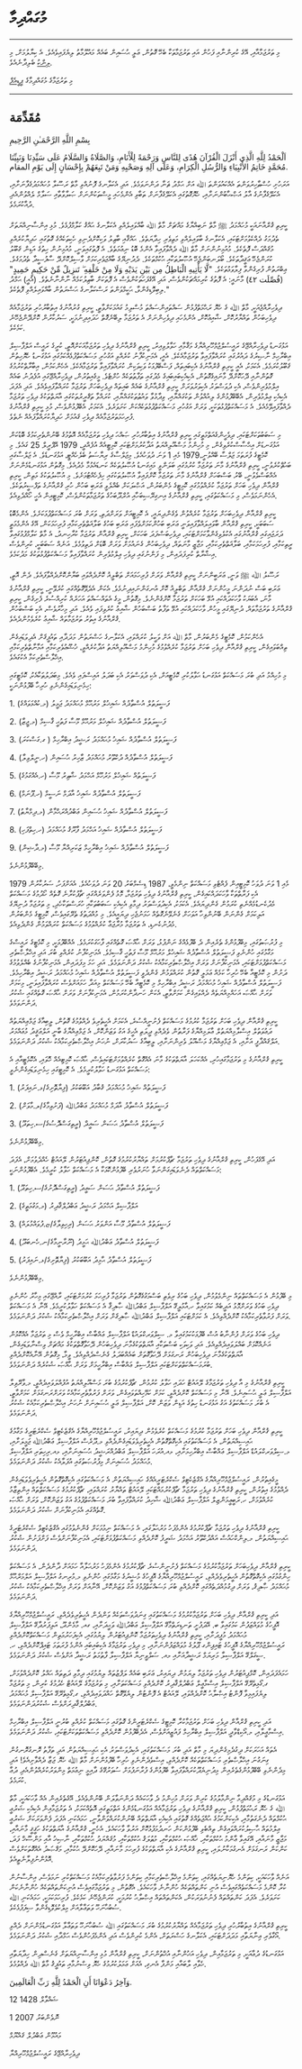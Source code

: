 # މުގައްދިމާ

---

މި ތަރުޖަމާއާއި، އޭގެ ކުރިންނާއި ފަހުން އައި ތަރުޖަމާތަކާ ބެހޭ ގޮތުން، ޢަލީ ޙުސައިން ބައެއް މައުލޫމާތު ލިޔެފައިވެއެވެ. އެ ކިޔާލުމަށް، [މި ލިންކު](..%5Cbio%5CbioQuranBakurube.html) ބެލިދާނެއެވެ.

މި ތަރުޖަމާގެ މުގައްދިމާގެ [ޕީޑީއެފް](https://archive.org/details/raees-ofeehuge-quran-tharujamage-muqaddima-scan)

---

## مُقَدِّمَة

بِسْمِ اللَّهِ الرَّحْمَـٰنِ الرَّحِيمِ

اَلْحَمْدُ لِلَّهِ الَّذِي أَنْزَلَ الْقُرْآنَ هُدًى لِلنَّاسِ وَرَحْمَةً لِلْأَنَامِ، وَالصَّلَاةُ وَالسَّلَامُ عَلَى سَيِّدِنَا وَنَبِيِّنَا مُحَمَّدٍ خَاتِمُ الأَنْبِيَاءِ وَالرُّسُلِ الْكِرَامِ، وَعَلَى آلِهِ وَصَحْبِهِ وَمَنْ تَبِعَهُمْ بِإِحْسَانٍ إِلَى يَوْمِ المقام.

އަރަހުށި ހުސްޠާހިރުވަންތަ އެއްކައުވަންތަ ﷲ އަށް ޙަމްދު ޘަނާ ދަންނަވަމެވެ. އަދި އެކަލާނގެ ފޮނުއްވި މާތް ރަސޫލާ މުހައްމަދުގެފާނަށާއި، އެކަލޭގެފާނުގެ އާލު އަޞްޙާބުންނަށާއި، ހެޔޮގޮތުގައި އެކަލޭގެފާނަށް ތަބާވި އެންމެހައި މީސްތަކުންނަށް ޞަލާވާތާއި ސަލާމް ލެއްވުންއެދި ދުއާކުރަމެވެ.

ކީރިތި ޤުރްއާނައަކީ މުހައްމަދު ﷺ މާތް ނަބިއްޔާގެ މައްޗަށް މާތް ﷲ ބާއްވައިލެއްވި އެކަލާނގެ ޙައްޤު ކަލާމްފުޅެވެ. މުޅި އިންސާނިއްޔަތަށް ތެދުމަގު ދެއްކެވުމަށްޓަކައި، އެކަލާނގެ ބާވައިލެއްވި މަތިވެރި ހިދާޔަތެވެ. ޙައްޤާއި ބާޠިލު ވަކިކޮށްދެނިވި ހެކިތަކެއްގެ ގޮތުގައި ހަދިޔާކުރެއްވި މުޤައްދަސް ފޮތެކެވެ. މުއުމިނުންނަށް މާތް ﷲ ދެއްވާފައިވާ އެންމެ ބޮޑު ނިޢުމަތެވެ. އެ ފޮތުގައިވަނީ، މުއުމިނުން ހިތުގެ އަޑިން ޤަބޫލު ކުރަންޖެހޭ ޢަޤީދާތަކެވެ. ބޯލަނބަންޖެހޭ އުޞޫލުތަކާއި ޙުކުމްތަކެވެ. ދެދުނިޔޭގެ ބާއްޖަވެރިކަމަށް ވާސިލްކޮށްދޭ ސާފުސީދާ ތެދުމަގެވެ. ޢިބްރަތުން ފުރިގެންވާ ފިލާވަޅުތަކެވެ. "لَّا يَأْتِيهِ الْبَاطِلُ مِن بَيْنِ يَدَيْهِ وَلَا مِنْ خَلْفِهِ ۖ تَنزِيلٌ مِّنْ حَكِيمٍ حَمِيدٍ" (فُصِّلَت ٤٢) މާނައީ: އެ ފޮތުގެ ކުރިމައްޗަކުންވެސް، އަދި އޭގެފަހަތަކުންވެސް އެ ފޮތަކަށް ބާޠިލުކަމެއް ނާންނާނެތެވެ. (އެއީ) ޙަމްދު ލިބިވޮޑިގެންވާ، ޙަކީމްވަންތަ ރަސްކަލާނގެ ޙަޟްރަތުން ބާއްވައިލެއްވި ފޮތެކެވެ."

ދިވެހިރާއްޖެއަކީ، މާތް ﷲ ގެ ހެޔޮ ރަޙްމަތްފުޅުން ސައްތައިންސައްތަ މުސްލިމު ގައުމަކަށްވާތީ، ކީރިތި ގުރުއާނުގެ އިތުބާރުހުރި ތަރުޖަމާއެއް ދިވެހިބަހުން ތައްޔާރުކޮށް، ޝާއިޢުކޮށް، އެންމެހައި ދިވެހިންނަށް އެ ތަރުޖަމާ ލިބޭނެގޮތް ހަދައިދިނުމަކީ، ސަރުކާރުން ކޮށްދޭންޖެހޭނެ ކަމެކެވެ.

އަޅުގަނޑު ދިވެހިރާއްޖޭގެ ރައީސުލްޖުމްހޫރިއްޔާގެ މަޤާމާއި ހަވާލުވިއިރު، ކީރިތި ޤުރްއާނުގެ ދިވެހި ތަރުޖަމާއަކަށްއޮތީ، ކުރީގެ ރައީސް އަލްފާޟިލް އިބްރާހިމް ނާޞިރުގެ ދައުރުގައި ކުރައްވާފައިވާ ތަރުޖަމާއެކެވެ. އެއީ، އެމަނިކުފާނު ކުރެއްވި އަގުހުރި މަސައްކަތްފުޅެއްކަމުގައި އަޅުގަނޑު ހެޔޮހިތުން ޤަބޫލުކުރަމެވެ. އެކަމަކު، އެއީ ކީރިތި ޤުރްއާނުގެ އެކިބައިތައް، ފަސްބޭފުޅަކު ވަކިވަކިން ކުރައްވާފައިވާ ތަރުޖަމާއެކެވެ. އެހެންކަމުން، އިބާރާތްކުރުމުގެ ގޮތުންނާއި ދޭހަކޮށްދޭ މާނައިގެގޮތުން، އެކިއެކިބައިބައިގެ މެދުގައި ތަފާތުތަކެއް ހުށްޓެވެ. މީގެއިތުރުން، ދިވެހިރާއްޖޭގައި އުފެދުނު ބައެއް އިލްމުވެރިންވެސް، އެކި ދުވަސްވަރު އެކިވަރުވަރަށް ކީރިތި ޤުރްއާނުގެ ބައެއް ބައިތައް ދިވެހިބަހަށް ތަރުޖަމާ ކުރައްވާފައިވެއެވެ. އަދި އެފަދަ އެކިއެކި ޢިލްމުވެރިން، އެބޭބޭފުޅުންގެ ލިއުއްވުން ތަކުގައްޔާއި، ވިދާޅުވާ ވައުޠުތަކުގައްޔާއި، ކުރައްވާ ތަޤްރީރުތަކުގައި އާޔަތްތަކުގެ ދިވެހި ތަރުޖަމާ ދެއްވާފައިވޭމެއެވެ. އެ މަސައްކަތްޕުޅުތަކަކީ، ވަރަށް އަގުހުރި މަސައްކަތްޕުޅުތަކެއްކަން ކަށަވަރެވެ. އެކަމަކު، އެބޭފުޅުންވެސް، މުޅި ކީރިތި ޤުރްއާނުގެ ފުރިހަމަތަރުޖަމާއެއް ދިވެހި ޤައުމަށް ހަދިޔާކުރައްވާފައެއް ނެތެވެ.

މި ސަބަބުތަކަށްޓަކައި، ދިވެހީންގެއަތްމަތީގައި ކީރިތި ޤުރްއާނުގެ އިތުބާރުހުރި ޞައްޙަ ދިވެހި ތަރުޖަމާއެއް އޮތުމުގެ ބޭނުންތެރިކަމުގެ ބޮޑުކަން އަޅުގަނޑަށް އިޙްސާސްކުރެވިގެން، މި މުހިންމު މަސްއޫލިއްޔަތު އަދާކުރުމަށްޓަކައި ކޮމިޓީއެއް އުފެއްދީ، 1979 އޭޕްރީލް 25 ގައެވެ. މި ކޮމެޓީގެ ފުރަތަމަ ޖަލްސާ ބޭއްވުނީ،1979 މެއި 1 ވަނަ ދުވަހުއެވެ. މިޖަލްސާގެ ރިޔާސަތު ބެލެހެއްޓީ، އަޅުގަނޑެވެ. އެ ޖަލްސާގައި ބަޙުޘްކުރެވުނީ، ކީރިތި ޤުރްއާނުގެ މާނަ ތަރުޖަމާ ކުރުމުގައި ބަލަންވީ މައިގަނޑު އުޞޫލުތަކެއް ކަނޑައެޅުމާ މެދުއެވެ. މިގޮތުން އަޅުގަނޑުމެންނަށް އެއްބަސްވެވުނީ، ބޭރު ބަސްބަހަށް ޤުރްއާނުގެ މާނަ ތަރުޖަމާ ކޮށްފައިވާ އުޞޫލުތަކުގައި ހިފެހެއްޓުމަށެވެ. މި އުޞޫލުތަކުގެ މަތިން، ކީރިތި ޤުރްއާން ދިވެހި ބަހަށް ތަރުޖަމާ ކުރެއްވުމުގައި ކޮމިޓީގެ މެންބަރުން، އަޞްލަކަށް ބެއްލެވީ ޢަރަބި ބަހުން ހުރި ޤުރްއާނުގެ ތަފްސީރުތަކެވެ. އެހެންނަމަވެސް، މި މަސައްކަތުގައި، ކީރިތި ޤުރްއާނުގެ އިނގިރޭސިބަހާއި އުރްދޫބަހުގެ ތަރުޖަމާތަކުންވެސް، ކޮމިޓީއިން އެހީ ހޯއްދެވިއެވެ.

ކީރިތި ޤުރްއާން ދިވެހިބަހަށް ތަރުޖަމާ ކުރެއްވުން ވެގެންދިޔައީ، އެ ކޮމިޓީއަށް ވަރަށްދަތި، ވަރަށް ބުރަ މަސައްކަތްޕުޅަކަށެވެ. އެންމެބޮޑު ސަބަބަކީ، ކީރިތި ޤުރްއާން ބާވައިލައްވާފައިވަނީ ޢަރަބި ބަހުންކަމަށްވެފައި ޢަރަބި ބަހުގެ ބަލާޣަތްތެރިކަމާއި ފުރިހަމަކަން، އޭގެ އެންމެމަތީ ދަރަޖައިގައި ޤުރްއާނުގައި އެކުލެވިގެންވާކަމަށްޓަކައި، ދިވެހިބަސްފަދަ ބަހަކަށް، ކީރިތި ޤުރްއާން ތަރުޖަމާ ކުރާހިނދު، އެ މާތް ކަލާމްފުޅުގައިވާ ރީތިކަމާއި، ފުރިހަމަކަމާއި، ބަލާޣަތްތެރިކަމާއި، މަޖާޒީ މާނަތައް، ދިވެހިބަހުން ގެނައުމަށް ވަރަށް ބޮޑަށް ދަތިވުމެވެ. އަނެއް ސަބަބަކީ، ކުރިންވެސް އިޝާރާތް ކުރިފަދައިން، މި ފަންނުގައި ދިވެހި ޢިލްމުވެރިން ކުރައްވާފައިވާ މަސައްކަތްޕުޅުތަކުގެ މަދުކަމެވެ.

ރަސޫލު ﷲ ﷺ ވަނީ، ޢަރަބީންނަށް ކީރިތި ޤުރްއާން ވަރަށް ފުރިހަމައަށް ތަބްލީޣު ކޮށްދެއްވައި ބަޔާންކޮށްދެއްވާފައެވެ. ދެން އޮތީ، ޢަރަބި ބަސް ނުދަންނަ މީހުންނަށް ޤުރްއާން ތަބްލީޣު ކޮށް އުނގަންނައިދިނުމެވެ. އެކަން އެދެވޭގޮތެއްގައި ކުރެވޭނީ، ކީރިތި ޤުރްއާނުގެ މާނަ، އެބަޔަކު ވާހަކަދައްކައި އުޅޭ ބަހަކަށް ތަރުޖަމާ ކޮށްގެންނެވެ. މިގޮތުން، މީގެ އެތައްސައްތަ އަހަރެއް ކުރިއްސުރެ ފެށިގެން، ކީރިތި ޤުރްއާނުގެ ތަރުޖަމާތައް، ދުނިޔޭގައި މީހުން ވާހަކަދައްކައި އުޅޭ ތަފާތު ބަސްބަހުން ޝާއިޢު ކުރެވިފައި ވެއެވެ. އަދި މިހާރުވެސް، އެކި ބަސްބަހުން ޤުރްއާނުގެ އިތުރު ތަރުޖަމާތައް ޝާއިޢު ކުރެވެމުންދެއެވެ.

އެހެންކަމުން، ކޮމެޓީގެ މެންބަރުން، މާތް ﷲ އަށް ވަކީލު ކުރައްވައި، އެކަލާނގެ ހަޟްރަތުން މަދަދާއި ތައުފީޤަށް އެދިވަޑައިގެން ތިއްބަވައިގެން، ކީރިތި ޤުރްއާން ދިވެހި ބަހަށް ތަރުޖަމާ ކުރެއްވުމުގެ މުހިންމު މަސްއޫލިއްޔަތު އަދާކުރެއްވީ، ޚުޝޫޢުވެރިކަމާއި އަމާނާތްތެރިކަމާއި އިޚްލާސްތެރިކަމާ އެކުގައެވެ.

މި މުހިއްމު އަދި ބުރަ މަސައްކަތް އަޅުގަނޑު ޙަވާލުކުރި ކޮމެޓީއަށް، އެކި ދުވަސްވަރު އެކި ބަދަލު އައިސްފައި ވެއެވެ. މިބަދަލުތަކާއެކު، ކޮމެޓީގައި ހިމެނިވަޑައިގެންނެވި ހުރިހާ ބޭފުޅުންނަކީ:

1\. ފަޟީލަތުލް އުސްތާޛުއް ޝައިޚުލް މަރުޙޫމް މުޙައްމަދު ޖަމީލު (މ.ކުއްޅަވައްގެ)

2\. ފަޟީލަތުލް އުސްތާޛުއް ޝައިޚުލް މަރުޙޫމް މޫސާ ފަތުޙީ ޤާސިމް (މ.ޖީޒާ)

3\. ފަޟީލަތުލް އުސްތާޛުއް ޝައިޚު މުޙައްމަދު ރަޝީދު އިބްރާހިމް ( ގ.ގަސްކަރަ)

4\. ފަޟީލަތުލް އުސްތާޛުއް ދުކްތޫރު މުޙައްމަދު ޒާހިރު ޙުސައިން (ހ.ނީލްވިލާ)

5\. ފަޟީލަތުއް ޝައިޚުލް މަރުހޫމް އަޙްމަދު ޝާޠިރު މޫސާ (ހ.އެއްގަމުގެ)

6\. ފަޟީލަތުލް އުސްތާޛުއް ޝައިޚު އާދަމް ނަސީމް (ހ.ޕޫނަމް)

7\. ފަޟީލަތުލް އުސްތާޛުއް ޝައިޚު ޙުސައިން ޢަބްދުއްރަޙްމާން (މ.ދިމްޔާޠު)

8\. ފަޟީލަތުލް އުސްތާޛުއް ޝައިޚު އަޙްމަދު ފާރޫޤު މުޙައްމަދު (ހ.ހިތްފަހި)

9\. ފަޟީލަތުލް އުސްތާޛުއް ޝައިޚު އިބްރާހީމް ޒަކަރިއްޔާ މޫސާ (މ.ދާޝިން)

މިބޭބޭފުޅުންނެވެ.

1979 މެއި 1 ވަނަ ދުވަހު ކޮމިޓީއިން ފެއްޓެވި މަސައްކަތް ނިންމެވީ، 1987 ޑިސެމްބަރު 20 ވަނަ ދުވަހުއެވެ. އެއަށްފަހު، ސަރުކާރުން އެކި ފަރާތްތަކާ ވާހަކަދައްކައިގެން، ކީރިތި ޤުރްއާނުގެ ދިވެހި ތަރުޖަމާ، މޮޅު ފެންވަރެއްގައި ޗާޕުކުރާނެ ގޮތެއް ހޯދުމުގެ މަސައްކަތް މެދުކެނޑުމެއްނެތި ކުރަމުން ގެންދިޔައެވެ. އެކަމަކު، އެކިދުވަސްވަރު ދިމާވި އެކިއެކި ސަބަބުތަކާއި ހުރަސްތަކާހެދި، މި ތަރުޖަމާ ދުނިޔޭގެ އަލިކަމަށް ގެންނަން ބޭނުންވިހާ އަވަހަށް ގެނެވޭނެގޮތެއް ހަމަނުޖެހި ދިޔައީއެވެ. މި މުއްދަތުގެ ތެރޭގައިވެސް، ކޮމިޓީގެ މެންބަރުން މެދުނުކެނޑި، އެ ތަރުޖަމާ މުރާޖަޢާ ކުރެއްވުމުގެ މަސައްކަތް ކުރައްވަމުން ގެންދެވިއެވެ.

މި ފުރުޞަތުގައި، މިބޭފުޅުންގެ ތެރެއިން ދެ ބޭފުޅެއްގެ ނަންފުޅު، ވަރަށް ޙާއްޞަ ގޮތެއްގައި ފާހަގަކުރަމެވެ. އެއްބޭފުޅަކީ، މި ކޮމެޓީގެ ރައީސްގެ މަގާމުގައި ހުންނެވި ފަޟީލަތުލް އުސްތާޛުއް ޝައިޚުލް މަރުޙޫމް މޫސާ ފަތުޙީ ޤާސިމެވެ. އެމަނިކުފާނު ކުރެއްވި ބުރަ އަދި އިޚްލާޞްތެރި މަސައްކަތްޕުޅަށްޓަކައި، އެމަނިކުފާނަށް ވަރަށް އިޚްލާޞްތެރިކަމާއެކު ޝުކުރު ދަންނަވަމެވެ. އަދި ހަމަ މިފަދައިން، އެމަނިކުފާނުގެ ބެއްލެވުމުގެ ދަށުން މި ކޮމެޓީއާ ބެހޭ ހުރިހާ ކަމެއް ޢަމަލީ ގޮތުން ކުރައްވަމުން ގެންދެވީ ފަޟީލަތުލް އުސްތާޛުއް ޝައިޚު މުޙައްމަދު ރަޝީދު އިބްރާހިމެވެ. ފަޟީލަތުލް އުސްތާޛުއް ޝައިޚު މުޙައްމަދު ރަޝީދު އިބްރާހިމް މި ކޮމެޓީއާ ބެހޭ މަސައްކަތް މިއަދާ ހަމައަށްވެސް ކުރައްވާފައިވަނީ، މިކަމަށް ވަރަށް ޙާއްޞަ އަހައްމިއްޔަތެއް ދެއްވައިގެން ކަމަށްވާތީ، އެކަން ހަނދާންކުރަމުން، އެމަނިކުފާނަށް ވަރަށް ޙާއްޞަ ގޮތެއްގައި ޝުކުރު ދަންނަވަމެވެ.

ކީރިތި ޤުރްއާން ދިވެހި ބަހަށް ތަރުޖަމާ ކުރުމުގެ މަސައްކަތް ފެށުނީއްސުރެ، އެކަމަށް އެހީތެރިވެ ދެއްވުމުގެ ގޮތުން، ލީބިއާގެ ޖަމްޢިއްޔަތުއް ދަޢުވަތުލް އިސްލާމިއްޔަތުލް ޢާލަމިއްޔާގެ ފަރާތުން ވެދެއްވި ދީލަތި އެހީގެ އަގު ވަޒަންކޮށް، އެ ޖަމްޢިއްޔާގެ ބާނީ އަލްޢަޤީދު މުޢައްމަރު އަލްޤައްޛާފީ އަށާއި، އެ ޖަމްޢިއްޔާގެ މަސްއޫލު ވެރިންނަށާއި، ލީބިއާގެ ސަރުކާރަށް، ނުހަނު އިޙްލާޞްތެރިކަމާއެކު ޝުކުރު ދަންނަވަމެވެ.

ކީރިތި ޤުރްއާނުގެ މި ތަރުޖަމާގައިހުރި، އެއްކަހަލަ އާޔަތްތަކުގެ މާނަ އެއްގޮތް ކުރެއްވުމަށްޓަކައިވެސް، ޙާއްޞަ ކޮމިޓިއެއް ހޮވައި، އެކޮމެޓީއާއި އެ މަސައްކަތް އަޅުގަނޑު ހަވާލުކުރީމެވެ. އެ ކޮމިޓީގައި ހިމެނިވަޑައިގެންނެވީ:

1\. ފަޟީލަތުއް ޝައިޚު މުޙައްމަދު ޤުބާދު އަބޫބަކުރު (ފިޔާތޮށިގެ/ޅ.ނައިފަރު)

2\. ފަޟީލަތުލް އުސްތާޛު އާދަމް މުޙައްމަދު ޢަބްދުﷲ (ފަށުވިމާގެ/ލ.މާވަށް)

3\. ފަޟީލަތުލް އުސްތާޛު ޙަސަން ސައީދް (ރީތިގަސްދޮސުގެ/ސ.ހިތަދޫ)

މިބޭބޭފުޅުންނެވެ.

އަދި އޭގެފަހުން، ކީރިތި ޤުރްއާނުގެ ދިވެހި ތަރުޖަމާ ޗާޕްކުރުމަށް ތައްޔާރުކުރުމުގެ ގޮތުން، ކޮންޕިއުޓަރުން ލޭއައުޓް ހެއްދެވުމަށް، އެފަދަ މަސައްކަތްތައް ދެނެވަޑައިގަންނަވާ ހުނަރުވެރި ބޭފުޅުންކޮޅަކާ އެ މަސައްކަތް ހަވާލު ކުރީމެވެ. އެބޭފުޅުންނަކީ:

1\. ފަޟީލަތުލް އުސްތާޛު ޙަސަން ސަޢީދު (ރީތިގަސްދޮށުގެ/ސ.ހިތަދޫ)

2\. އަލްފާޟިލް އަޙްމަދު ރަޝީދު ޢަބްދުލްޤާދިރު (މ.މަގުމަތީގެ)

3\. ފަޟީލަތުލް އުސްތާޛު މޫސާ އަންވަރު ޙަސަން (ރިހިވިލާގެ/ޏ.ފުވައްމުލައް)

4\. ފަޟީލަތުލް އުސްތާޛު ޢަބްދުﷲ ޙަމީދު (ނޫރާނީމާގެ/ނ.ހެނބަދޫ)

5\. ފަޟީލަތުލް އުސްތާޛު ޙާމިދު އަބޫބަކުރު (ފިޔާތޮށިގެ/ޅ.ނައިފަރު)

މިބޭބޭފުޅުންނެވެ.

މި ބޭފުޅުން އެ މަސައްކަތްތައް ނިންމެވުމުން، ދިވެހި ބަހުގެ ރިވެތި ބަސްމަގުގެގޮތުން ތަރުޖަމާ ފުރިހަމަ ކުރުމަށްޓަކައި، ރާއްޖޭގައި މިހާރު ހުންނެވި ދިވެހި ބަހުގެ ވަރަށްމޮޅު އަދީބެއް ކަމުގައިވާ ހ.އާމުލީގޭ އަލްފާޟިލް ޢަބްދުﷲ ޞާދިޤާ އެ މަސައްކަތް ހަވާލުކުރީމެވެ. އޭނާ އެ މަސައްކަތް ވަރަށް ފަރުވާތެރިކަމާއެކު ކޮށްދެއްވިއެވެ. އެ ކަމަށްޓަކައި އަލްފާޟިލް ޢަބްދުﷲ ޞާދިޤަށް ވަރަށް އިޙްލާޞްތެރިކަމާއެކު ޝުކުރު ދަންނަވަމެވެ.

ދިވެހި ބަހުގެ ވަރަށް ފުންނާބު އުސް ބޭފުޅަކުކަމުގައިވާ މ. ސިލްވަރކްލައުޑް އަލްފާޟިލް ޢައްބާސް އިބްރާހީމް ވެސް މި ތަރުޖަމާ އެއްކޮޅުން އަނެއްކޮޅަށް ބައްލަވައިދެއްވިއެވެ. އަދި ވަކިވަކި ބަސްތަކާއި އާޔަތްތަކުގެމާނަ ދިވެހިބަހުން ދޭހަވާގޮތްތަކުގެ މައްޗަށް ވިސްނާވަޑައިގެން، އާޔަތްތަކުގެމާނަ ދިވެހިބަހުން ރަނގަޅަށް ދޭހަވާގޮތަށް ބައެއްބަދަލު ގެނެސްދެއްވިއެވެ. ވީމާ، މިގޮތުން އޭނާއެކޮށްދެއްވި ބުރަމަސައްކަތްތަކަށްޓަކައި އަލްފާޟިލް ޢައްބާސް އިބްރާހީމަށް ވަރަށް ޙާއްޞަ ޝުކުރެއް ދަންނަވަމެވެ.

ކީރިތި ޤުރްއާނުގެ މި އާ ދިވެހި ތަރުޖަމާގެ ލޭއައުޓް ހަދައި ހަވާލު ކުރުމުން، ޗާޕްކުރުމުގެ ބުރަ މަސްއޫލިއްޔަތު އުފުއްލަވައިދެއްވީ، މ.ވާރޭވިލާ އަލްފާޟިލް ޢަލީ ޙުސައިނެވެ. އޭނާ މި މަސައްކަތް ކޮށްދެއްވީ، ކަމަށް ކަމޭހިއްތަވައިގެން، ވަރަށް ފަރުވާތެރިކަމާއެކު ވަރަށްރަނގަޅަށް ކަމަށްވާތީ، އެ ބުރަ މަސައްކަތުގެ އަގު އަޅުގަނޑު ހިތުގެ އަޑިން ވަޒަން ކޮށް، އަލްފާޟިލް ޢަލީ ޙުސައިނަށް ނުހަނު އިޙްލާޞްތެރިކަމާއެކު ޝުކުރު ދަންނަވަމެވެ.

ކީރިތި ޤުރްއާން ދިވެހި ބަހަށް ތަރުޖަމާ ކުރުމުގެ މަސައްކަތް ކުރެވެމުން ދިޔައިރު، ރައީސުލްޖުމްހޫރިއްޔާގެ އެގްޒެކެޓިވް ސެކްރެޓަރީގެ މަގާމުގެ ޙައިސިއްޔަތުން، އެ މަސައްކަތުގައި އެކިގޮތްގޮތުން އެހީތެރިވެވަޑައިގެންދެއްވި މ.ދޫރެސް އަލްފާޟިލް ޢަބްދުﷲ ޖަމީލަށާއި، މ.ސިލްވަރކްލައުޑް އަލްފާޟިލް ޢައްބާސް އިބްރާހިމަށާއި، މއ.އުރަހަ އަލްފާޟިލް ޢަބްދުއްރަޝީދު ޙުސައިނަށާއި، މއ.ރިހިތަރި އަލްފާޟިލް މުޙައްމަދު ޙުސައިނަށް މިފުރުޞަތުގައި އުފަލާއެކު ޝުކުރު ދަންނަވަމެވެ.

މީގެއިތުރުން، ރައީސުލްޖުމްހޫރިއްޔާގެ އެގްޒެކެޓިވް ސެކްރެޓަރީއެއްގެ ހައިސިއްޔަތުން އެ މަސައްކަތުގައި އެކިގޮތްގޮތުން އެހީތެރިވެވަޑައިގެން ދެއްވުމުގެ އިތުރުން، ކީރިތި ޤުރްއާނުގެ ދިވެހި ތަރުޖަމާ ޗާޕްކުރުމައްޓަކައި ލޭއައުޓް ތައްޔާރު ކުރައްވައި، ޗާޕްކުރުމުގެ މަސައްކަތްތައް އިންތިޒާމު ކުރެއްވުމަށް، ހ.ރަބީޢީމަންޒިލް އަލްފާޟިލް ޢަބްދުﷲ ޝާހިދު ކުރައްވާފައިވާ ބުރަ މަސައްކަތްޕުޅުގެ އަގު ވަޒަންކޮށް، ވަރަށް ޙާއްޞަ ގޮތެއްގައި އެމަނިކުފާނަށް ޝުކުރު ދަންނަވަމެވެ.

ކީރިތި ޤުރްއާނުގެ ދިވެހި ތަރުޖަމާ ޗާޕްކުރުމުގެ އެންމެފަހު މަރުޙަލާގައި، އެ މަސައްކަތް ނިމުމަކަށް ގެންނެވުމުގައި އެގްޒެކެޓިވް ސެކްރެޓަރީގެ ޙައިސިއްޔަތުން، މ.ލިންކްހައުސް އައްދުކްތޫރު އަޙްމަދު ޝަރީފު ކޮށްދެއްވި މަސައްކަތްޕުޅަށްޓަކައި، އެމަނިކުފާނަށްވެސް ފަށްފަށުން ޝުކުރު ދަންނަވަމެވެ.

ކީރިތި ޤުރްއާން ދިވެހިބަހަށް ތަރުޖަމާކުރުމުގެ މަސައްކަތް ފެށުނީންސުރެ ޗާޕްކުރުމުގެ އެންމެފަހު މަރުޙަލާއާ ހަމައަށް ދާންދެން، އެ މަސައްކަތް ހިންގުމުގައި އެކިގޮތްގޮތުން އެހީތެރިވެދެއްވި، ރައީސުލްޖުމްހޫރިއްޔާގެ އޮފީހުގެ މުޝީރުގެ މަގާމުގައި ހުންނެވި މ.މުރިނގު އަލްފާޟިލް އަލްމަރްޙޫމް މުޙައްމަދު ޞާދިޤު، ވަރަށް ދިގުމުއްދަތެއްގައި ކޮށްދެއްވި ބުރަ މަސައްކަތްޕުޅުގެ އަގު ވަޒަންކޮށް، އޭނާއަށް ވަރަށް އިޚްލާޞްތެރިކަމާއެކު ޝުކުރު ދަންނަވަމެވެ.

އަދި ކީރިތި ޤުރްއާން ދިވެހި ބަހަށް ތަރުޖަމާކުރުމުގެ މަސައްކަތުގައި ގިނަދުވަސްތަކެއް ވަންދެން އެހީތެރިވެދެއްވި، ރައީސުލްޖުމްހޫރިއްޔާގެ އޮފީހުގެ މުވައްޒަފުން ކަމުގައިވާ ބ. އޭދަފުށީ ތަނޑިރަތްމާގޭ އަލްފާޟިލް ޢަބްދުﷲ ވަޙީދަށާއި، ގއ. މާމެންދޫ، އަލިފަރުދާގޭ އަލްފާޟިލް މުޙައްމަދު މުފީދަށާއި، ކީރިތި ޤުރްއާނުގެ ދިވެހިތަރުޖަމާ ކޮންޕިއުޓަރުން ލިޔުމުގައި، އެކިފަހަރުމަތިން މަސައްކަތްކޮށްދެއްވި ރައީސުލްޖުމްހޫރިއްޔާގެ އޮފީހުގެ ޓައިޕިންގ ޕޫލުގެ މުވައްޒަފުންނަށާއި، މި ދިވެހި ތަރުޖަމާގެ އެކިބައިބައި އެންމެ ފުރަތަމަ ޓައިޕްކޮށްދެއްވި، ހ. ސީގަލްގޭ އަލްފާޟިލާ މަރިޔަމް ރަޝީދާއަށާއި މއ. ސަލްވީނިޔާ އަލްފާޟިލާ ފާތުމަތު ރަޝީދާ އަށްވެސް ޝުކުރު ދަންނަވަމެވެ.

ހަމައެފަދައިން، ކޮމްޕިއުޓަރުން ދިވެހި ތަރުޖަމާ ލިޔަމުން ދިޔައިރު، ޢަރަބި ބައެއް ލަފްޒުތައް ލިޔުމުގައި ދިމާވި ދަތިތައް ޙައްލު ކޮށްދެއްވުމަށް، ގ.ގޯޅިތެރޭގޭ އަލްފާޟިލް އިސްމާޢީލް ޢަބްދުލްޤާދިރު ކޮށްދެއްވި މަސައްކަތަށާއި، މި ތަރުޖަމާގެ ލޭއައުޓް ހެދުމުގެ ކުރިން، މި ތަރުޖަމާ ލިޔެފައިމިވާ ފޮންޓު އިޞްލާޙު ކޮށްދެއްވައި، ލޭއައުޓް އެ ފޮންޓުން ލިޔެވޭގޮތް ހައްދަވައިދެއްވި، ގ.ގޯޅިތެރޭގޭ އަލްފާޟިލް މުޙައްމަދު ޢަބްދުލްޤާދިރަށްވެސް ޝުކުރުދަންނަވަމެވެ.

އަދި ކީރިތި ޤުރްއާން ދިވެހި ބަހަށް ތަރުޖަމާކުރާ ކޮމިޓީގެ ސެކްރެޓަރީންގެ ގޮތުގައި މަސައްކަތް ކުރެއްވި ބުރުނީ އަލްފާޟިލް އިބްރާހިމް އިސްމާޢީލާއި، މ.އޯކިޑްވާދީ އަލްފާޟިލް އިބްރާހިމް ފައުޒީއަށްވެސް، އެދެބޭފުޅުން ކޮށްދެއްވި މަސައްކަތްތަކަށްޓަކައި، ޝުކުރު ދަންނަވަމެވެ.

އެތައް އަހަރަކަށް ދިގުދެމިގެންދިޔަ މި މާތް އަދި ބުރަ މަސައްކަތުގައި، އެކިދުވަސްވަރު އެކި ޙަޢިސިއްޔަތުން އަދި ތަފާތު ރޮނގުރޮނގުން ގިނަގުނަ އިޙްލާޞްތެރި މަސައްކަތްތަކެއް ކޮށްދެއްވި، އިސްވެދެންނެވި ހުރިހާ ބޭފުޅުންނަށް މާތް ﷲ ހެޔޮ ޖަޒާ ދެއްވާށިއެވެ! އަދި މިދެންނެވި ބޭބޭފުޅުންގެތެރެއިން މިދުނިޔެދޫކުރައްވާފައިވާ ބޭފުޅުންގެ ފުރާނަފުޅަށް ސުވަރުގޭގެ ދާއިމީ ނިޢުމަތް މިންވަރުކުރެއްވުންއެދި ދުޢާ ކުރަމެވެ.

އަޅުގަނޑުގެ މި މުޤައްދިމާ ނިންމާލުމުގެ ކުރިން ވަރަށް މުހިންމު ދެ ވާހަކައެއް ދަންނަވާލަން ބޭނުންވެއެވެ. އޭގެތެރެއިން އެއް ވާހަކައަކީ، މާތް ﷲ ގެ ހެޔޮ ރަޙުމަތްފުޅުން، ކީރިތި ޤުރްއާނުގެ ދިވެހި ތަރުޖަމާއެއް އަޅުގަނޑުމެންގެ އަތްމަތީގައި އޮތެއްކަމަކު، އެ ތަރުޖަމާއިން އެކިއެކި ޝަރުޢީ ޙުކުމްތައް ދެނެގަތުމާއި، އެކިކަންކަމުގެ ޙުއްޖަތެއްގެ ގޮތުގައި އެކިއެކި އާޔަތްތައް ބޭނުންކުރައްވަންވާނީ، ހަމައެކަނި އެފަދަ ފެންވަރަކަށް ޝަރުޢީ ޢިލްމުތައް ޙާޞިލުކުރައްވައިގެން ތިއްބެވި ބޭފުޅުންކަން ހަނދުމަފުޅުކޮށް އަރުވާ ވާހަކައެވެ. އެހެނީ، ޤުރްއާނުގެ އާޔަތްތަކުގެ ހަޤީޤީ މާނައާއި، މަޖާޒީ މާނައާއި، އޭގައިވާ ޢާންމު ޙުކުމްތަކާއި، ޚާއްޞަ ޙުކުމްތަކާއި، މުޠުލަޤު ޙުކުމްތަކާއި، މުޤައްޔަދު ޙުކުމްތަކާއި، ނާޞިޚު އާއި މަންސޫޚް ފަދަ، ކަންކަން ރަނގަޅަށް އެނގުމަކާނުލައި، ކީރިތި ޤުރްއާނުގެ އެކި އާޔަތްތަކުގެ ފުރިހަމަ މާނައާއި، ދޭހަކޮށްދޭ ޙުކުމާއި، މަޤްޞަދު އެއްގޮތަކަށްވެސް އޮޅުންނުފިލާނެތީއެވެ.

އަނެއް ވާހަކައަކީ، ކިތަންމެ ހެޔޮނިޔަތެއްގައި، ކިތަންމެ އިޚްލާޞްތެރިކަމާއި ކިތަންމެ ފަރުވާތެރިކަމާއެކު މަސައްކަތްކުރި ނަމަވެސް، އިންސާނުން ކުރާ ކޮންމެ މަސައްކަތެއްގައިވެސް އުނި ކަންތައްތަކެއް ހުންނާނެ ވާހަކައެވެ. އެގޮތުން، މި ތަރުޖަމާގައިވެސް އުނިކަންތައްތަކެއް ހުންނާނެކަން ކަށަވަރެވެ. އެފަދަ ކަންތައްތައް ފެނުނުވަރަކުން، އެކަންތައްތައް އިޞްލާޙު ކުރުމަކީ، ކުރަންޖެހޭނެ ކަމެކެވެ. ފުރިހަމަކަމަކީ، ހަމައެކަނި ﷲ ސުބުޙާނަހޫ ވަތަޢާލާއަށް މިލްކުވެވޮޑިގެންވާ ސިފަފުޅެކެވެ.

ކީރިތި ޤުރްއާނުގެ އިތުބާރުހުރި ދިވެހި ތަރުޖަމާއެއް ތައްޔާރުކުރުމުގެ ބުރަ މަސައްކަތުގައި ﷲ ސުބުޙާނަހޫ ވަތަޢާލާ އަޅުގަނޑުމެންނަށް ދެއްވި އޯގާވެރި ޢިނާޔަތާއި މަދަދަށްޓަކައި، އެކަލާނގެ ހަޟްރަތަށް، އެންމެ ކުރިންވެސް އަދި އެންމެފަހުންވެސް ޙަމްދާއި ޝުކުރު ދަންނަވަމެވެ.

އަޅުގަނޑުގެ ދުޢާއަކީ، މި ތަރުޖަމާއިން، ދިވެހި އަޚުންނާއި އުޚްތުންނަށް، ކީރިތި ޤުރްއާން މުޅި އިންސާނިއްޔަތަށް ގެނެސްދިން ހިދާޔަތާއި ހެވާއި ލާބައާއި މަންފާ އެނގި، އެއަށް ޢަމަލުކުރުމުގެ ހެޔޮ ވިސްނުމާއި ތައުފީޤު މާތް ﷲ ދެއްވުމެވެ.

وَآخِرُ دَعْوَانَا أَنِ الْحَمْدُ لِلَّهِ رَبِّ الْعَالَمِينَ.

12 ޝައްވާލް 1428

1 ނޮވެންބަރު 2007

މައުމޫން ޢަބްދުލް ޤައްޔޫމް

ދިވެހިރާއްޖޭގެ ރައީސުލްޖުމްހޫރިއްޔާ
